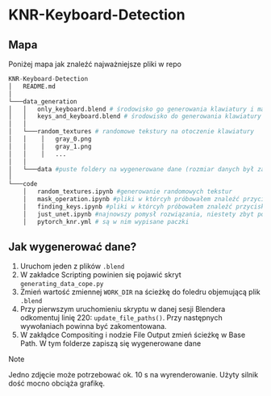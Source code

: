 # KNR-Keyboard-Detection

## Mapa
Poniżej mapa jak znaleźć najważniejsze pliki w repo
```python
KNR-Keyboard-Detection
│   README.md
│
└───data_generation
│   │   only_keyboard.blend # środowisko go generowania klawiatury i maski na całą klawiaturę
│   │   keys_and_keyboard.blend # środowisko do generowania klawiatury i maski z wyróżnieniem przycisków na klawiaturze
│   │
│   └───random_textures # randomowe tekstury na otoczenie klawiatury
│   │    │   gray_0.png
│   │    │   gray_1.png
│   │    │   ...
│   │  
│   └───data #puste foldery na wygenerowane dane (rozmiar danych był za duży na github, trzeba pomyśleć jak je sobie udostępniać)
│ 
└───code
    │   random_textures.ipynb #generowanie randomowych tekstur
    │   mask_operation.ipynb #pliki w którcyh próbowałem znaleźć przyciski na podstawie maski na całą klawiature
    │   finding_keys.ipynb #pliki w którcyh próbowałem znaleźć przyciski na podstawie maski na całą klawiature
    │   just_unet.ipynb #najnowszy pomysł rozwiązania, niestety zbyt potężny na mój komputer
    │   pytorch_knr.yml # są w nim wypisane paczki
```

## Jak wygenerować dane?
1. Uruchom jeden z plików ```.blend```
2. W zakładce Scripting powinien się pojawić skryt ```generating_data_cope.py```
3. Zmień wartość zmiennej ```WORK_DIR``` na ścieżkę do foledru objemującą plik ```.blend```
4. Przy pierwszym uruchomieniu skryptu w danej sesji Blendera odkomentuj linię 220: ```update_file_paths()```. Przy następnych wywołaniach powinna być zakomentowana.
5. W zakłądce Compositing i nodzie File Output zmień ścieżkę w Base Path. W tym folderze zapiszą się wygenerowane dane

> [!NOTE]
> Jedno zdjęcie może potrzebować ok. 10 s na wyrenderowanie. Użyty silnik dość mocno obciąża grafikę.
>
